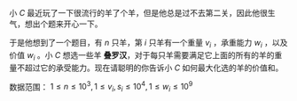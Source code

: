 小 $C$ 最近玩了一下很流行的羊了个羊，但是他总是过不去第二关，因此他很生气，想出个题来开心一下。

于是他想到了一个题目，有 $n$ 只羊，第 $i$ 只羊有一个重量 $v_i$ ，承重能力 $w_i$ ，以及价值 $w_i$ 。小 $C$ 想选一些羊 **叠罗汉**，对于每只羊需要满足它上面的所有的羊的重量不超过它的承受能力。现在请聪明的你告诉小 $C$ 如何最大化选的羊的价值和。

数据范围：
$1 \le n \le 10^3, 1 \le v_i, s_i \le 10^4, 1 \le w_i \le 10^9$ 




